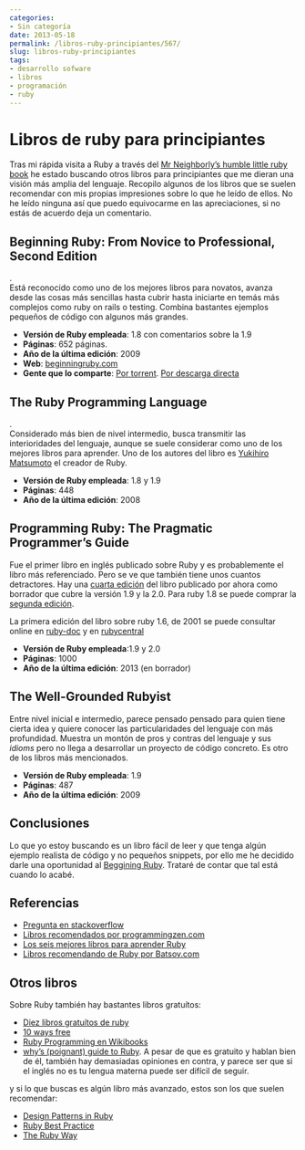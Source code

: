 ```yaml
---
categories:
- Sin categoría
date: 2013-05-18
permalink: /libros-ruby-principiantes/567/
slug: libros-ruby-principiantes
tags:
- desarrollo sofware
- libros
- programación
- ruby
---
```


# Libros de ruby para principiantes

Tras mi rápida visita a Ruby a través del [Mr Neighborly’s humble little ruby book](http://conocimientoabierto.es/libro-mr-neighborlys-humble-little-ruby-book/555/) he estado buscando otros libros para principiantes que me dieran una visión más amplia del lenguaje. Recopilo algunos de los libros que se suelen recomendar con mis propias impresiones sobre lo que he leído de ellos. No he leído ninguna así que puedo equivocarme en las apreciaciones, si no estás de acuerdo deja un comentario.

## Beginning Ruby: From Novice to Professional, Second Edition

.  
Está reconocido como uno de los mejores libros para novatos, avanza desde las cosas más sencillas hasta cubrir hasta iniciarte en temás más complejos como ruby on rails o testing. Combina bastantes ejemplos pequeños de código con algunos más grandes.

- **Versión de Ruby empleada**: 1.8 con comentarios sobre la 1.9
- **Páginas**: 652 páginas.
- **Año de la última edición**: 2009
- **Web**: [beginningruby.com](http://beginningruby.org/)
- **Gente que lo comparte**: [Por torrent](http://kat.ph/beginning-ruby-from-novice-to-professional-2nd-edition-jul-2009-ebook-bbl-t2839249.html). [Por descarga directa](http://www.wowebook.com/book/beginning-ruby-from-novice-to-professional-2nd-edition/)

## The Ruby Programming Language

.  
Considerado más bien de nivel intermedio, busca transmitir las interioridades del lenguaje, aunque se suele considerar como uno de los mejores libros para aprender. Uno de los autores del libro es [Yukihiro Matsumoto](http://en.wikipedia.org/wiki/Yukihiro_Matsumoto) el creador de Ruby.

- **Versión de Ruby empleada**: 1.8 y 1.9
- **Páginas**: 448
- **Año de la última edición**: 2008

## Programming Ruby: The Pragmatic Programmer’s Guide

Fue el primer libro en inglés publicado sobre Ruby y es probablemente el libro más referenciado. Pero se ve que también tiene unos cuantos detractores. Hay una [cuarta edición](http://pragprog.com/book/ruby4/programming-ruby-1-9-2-0) del libro publicado por ahora como borrador que cubre la versión 1.9 y la 2.0. Para ruby 1.8 se puede comprar la [segunda edición](http://pragprog.com/book/ruby/programming-ruby).

La primera edición del libro sobre ruby 1.6, de 2001 se puede consultar online en [ruby-doc](http://www.ruby-doc.org/docs/ProgrammingRuby/) y en [rubycentral](http://www.rubycentral.com/pickaxe/)

- **Versión de Ruby empleada**:1.9 y 2.0
- **Páginas**: 1000
- **Año de la última edición**: 2013 (en borrador)

## The Well-Grounded Rubyist

Entre nivel inicial e intermedio, parece pensado pensado para quien tiene cierta idea y quiere conocer las particularidades del lenguaje con más profundidad. Muestra un montón de pros y contras del lenguaje y sus *idioms* pero no llega a desarrollar un proyecto de código concreto. Es otro de los libros más mencionados.

- **Versión de Ruby empleada**: 1.9
- **Páginas**: 487
- **Año de la última edición**: 2009

## Conclusiones

Lo que yo estoy buscando es un libro fácil de leer y que tenga algún ejemplo realista de código y no pequeños snippets, por ello me he decidido darle una oportunidad al [Beggining Ruby](http://beginningruby.org/). Trataré de contar que tal está cuando lo acabé.

## Referencias

- [Pregunta en stackoverflow](http://stackoverflow.com/questions/1386469/ruby-and-ruby-on-rails-book-recommendations)
- [Libros recomendados por programmingzen.com](http://programmingzen.com/ruby-and-rails-recommended-books/)
- [Los seis mejores libros para aprender Ruby](http://blog.mediumequalsmessage.com/6-best-learning-ruby-books)
- [Libros recomendando de Ruby por Batsov.com](http://batsov.com/articles/2011/05/17/recommended-ruby-books/)

## Otros libros

Sobre Ruby también hay bastantes libros gratuítos:

- [Diez libros gratuítos de ruby](http://readwrite.com/2011/04/08/10-free-e-books-on-ruby-for-be)
- [10 ways free](http://ruby.about.com/od/tutorialsontheweb/tp/10waysfree.htm)
- [Ruby Programming en Wikibooks](http://en.wikibooks.org/wiki/Ruby_Programming)
- [why’s (poignant) guide to Ruby](http://www.robbyonrails.com/articles/2005/09/13/why%E2%80%99s-poignant-guide-to-ruby-in-pdf-form). A pesar de que es gratuito y hablan bien de él, también hay demasiadas opiniones en contra, y parece ser que si el inglés no es tu lengua materna puede ser difícil de seguir.

y si lo que buscas es algún libro más avanzado, estos son los que suelen recomendar:

- [Design Patterns in Ruby](http://www.informit.com/store/product.aspx?isbn=0321490452)
- [Ruby Best Practice](http://oreilly.com/catalog/9780596523008/)
- [The Ruby Way](http://rads.stackoverflow.com/amzn/click/0672328844)